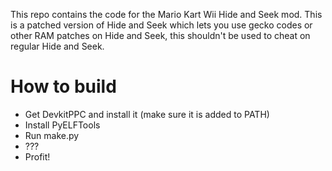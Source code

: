 This repo contains the code for the Mario Kart Wii Hide and Seek mod. This is a patched version of Hide and Seek which lets you use gecko codes or other RAM patches on Hide and Seek, this shouldn't be used to cheat on regular Hide and Seek.

# How to build
* Get DevkitPPC and install it (make sure it is added to PATH)
* Install PyELFTools
* Run make.py
* ???
* Profit!
